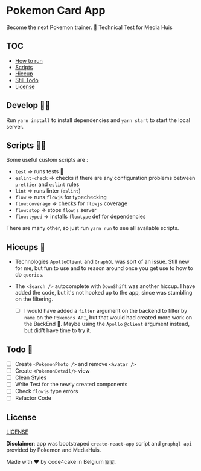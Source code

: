 # Pokemon Card App

Become the next Pokemon trainer. 🙂
Technical Test for Media Huis

## TOC

- [How to run](#Develop)
- [Scripts](#Scripts)
- [Hiccup](#Hiccups)
- [Still Todo](#Todo)
- [License](#License)

## Develop 👨‍💻

Run `yarn install` to install dependencies and `yarn start` to start the local server.

## Scripts 🏃‍♂️

Some useful custom scripts are :

- `test` => runs tests 🧪
- `eslint-check` => checks if there are any configuration problems between `prettier` and `eslint` rules
- `lint` => runs linter (`eslint`)
- `flow` => runs `flowjs` for typechecking
- `flow:coverage` => checks for `flowjs` coverage
- `flow:stop` => stops `flowjs` server
- `flow:typed` => installs `flowtype` def for dependencies

There are many other, so just run `yarn run` to see all available scripts.

## Hiccups 🤭

- Technologies `ApolloClient` and `GraphQL` was sort of an issue. Still new for me, but fun to use and to reason around once you get use to how to do `queries`.

- The `<Search />` autocomplete with `DownShift` was another hiccup. I have added the code, but it's not hooked up to the app, since was stumbling on the filtering.

  - [ ] I would have added a `filter` argument on the backend to filter by `name` on the `Pokemons API`, but that would had created more work on the BackEnd 🤔. Maybe using the `Apollo` `@client` argument instead, but did't have time to try it.

## Todo 🚨

- [ ] Create `<PokemonPhoto />` and remove `<Avatar />`
- [ ] Create `<PokemonDetail/>` view
- [ ] Clean Styles
- [ ] Write Test for the newly created components
- [ ] Check `flowjs` type errors
- [ ] Refactor Code

## License

[LICENSE](#LICENSE)

**Disclaimer**: app was bootstraped `create-react-app` script and `graphql api` provided by Pokemon and MediaHuis.

Made with ❤️ by code4cake in Belgium 🇧🇪.
